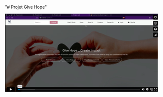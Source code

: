 "# Projet Give Hope" 

[![Regarder la vidéo](givehope.png)](https://vimeo.com/924567934?share=copy)

